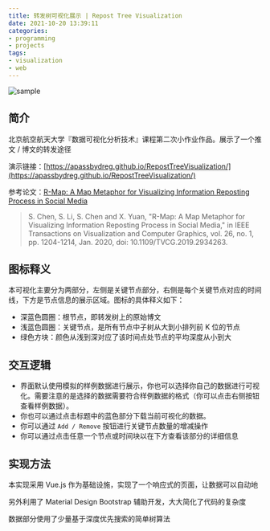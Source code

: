 ```yaml
---
title: 转发树可视化展示 | Repost Tree Visualization
date: 2021-10-20 13:39:11
categories: 
- programming
- projects
tags: 
- visualization
- web
---
```


![sample](sample.png)

## 简介

北京航空航天大学『数据可视化分析技术』课程第二次小作业作品。展示了一个推文 / 博文的转发途径

演示链接：[https://apassbydreg.github.io/RepostTreeVisualization/](https://apassbydreg.github.io/RepostTreeVisualization/)

参考论文：[R-Map: A Map Metaphor for Visualizing Information Reposting Process in Social Media](https://ieeexplore.ieee.org/document/8805419)

>S. Chen, S. Li, S. Chen and X. Yuan, "R-Map: A Map Metaphor for Visualizing Information Reposting Process in Social Media," in IEEE Transactions on Visualization and Computer Graphics, vol. 26, no. 1, pp. 1204-1214, Jan. 2020, doi: 10.1109/TVCG.2019.2934263.

## 图标释义

本可视化主要分为两部分，左侧是关键节点部分，右侧是每个关键节点对应的时间线，下方是节点信息的展示区域。图标的具体释义如下：

-   深蓝色圆圈：根节点，即转发树上的原始博文
-   浅蓝色圆圈：关键节点，是所有节点中子树从大到小排列前 K 位的节点
-   绿色方块：颜色从浅到深对应了该时间点处节点的平均深度从小到大

## 交互逻辑

- 界面默认使用模拟的样例数据进行展示，你也可以选择你自己的数据进行可视化。需要注意的是选择的数据需要符合样例数据的格式（你可以点击右侧按钮查看样例数据）。
- 你也可以通过点击标题中的蓝色部分下载当前可视化的数据。
- 你可以通过 `Add / Remove` 按钮进行关键节点数量的增减操作
- 你可以通过点击任意一个节点或时间块以在下方查看该部分的详细信息

## 实现方法

本实现采用 Vue.js 作为基础设施，实现了一个响应式的页面，让数据可以自动地

另外利用了 Material Design Bootstrap 辅助开发，大大简化了代码的复杂度

数据部分使用了少量基于深度优先搜索的简单树算法